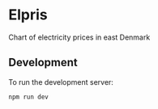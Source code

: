 # Elpris

Chart of electricity prices in east Denmark

## Development

To run the development server:

```bash
npm run dev
```
